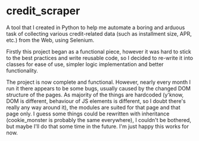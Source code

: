 # credit_scraper
A tool that I created in Python to help me automate a boring and arduous task of collecting various credit-related data (such as installment size, APR, etc.) from the Web, using Selenium.

Firstly this project began as a functional piece, however it was hard to stick to the best practices and write reusable code, so I decided to re-write it into classes for ease of use, simpler logic implementation and better functionality.

The project is now complete and functional. However, nearly every month I run it there appears to be some bugs, usually caused by the changed DOM structure of the pages. As majority of the things are hardcoded (y'know, DOM is different, behaviour of JS elements is different, so I doubt there's really any way around it), the modules are suited for that page and that page only. I guess some things could be rewritten with inheritance (cookie_monster is probably the same everywhere), I couldn't be bothered, but maybe I'll do that some time in the future. I'm just happy this works for now.
